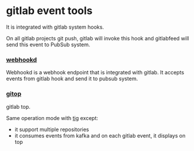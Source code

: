 # gitlab event tools

It is integrated with gitlab system hooks.

On all gitlab projects git push, gitlab will invoke this hook and gitlabfeed
will send this event to PubSub system.


### [webhookd](https://github.com/funkygao/gafka/tree/master/cmd/gitlabtool/webhookd.go)

Webhookd is a webhook endpoint that is integrated with gitlab.
It accepts events from gitlab hook and send it to pubsub system.

### [gitop](https://github.com/funkygao/gafka/tree/master/cmd/gitlabtool/gitop)

gitlab top.

Same operation mode with [tig](https://github.com/jonas/tig) except:
- it support multiple repositories
- it consumes events from kafka and on each gitlab event, it displays on top

